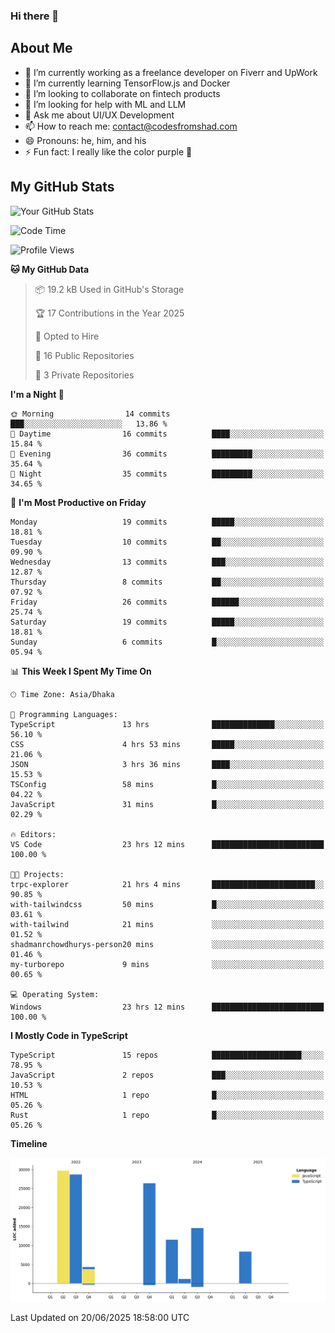 ### Hi there 👋

## About Me
- 🔭 I’m currently working as a freelance developer on Fiverr and UpWork
- 🌱 I’m currently learning TensorFlow.js and Docker
- 👯 I’m looking to collaborate on fintech products
- 🤔 I’m looking for help with ML and LLM
- 💬 Ask me about UI/UX Development
- 📫 How to reach me: contact@codesfromshad.com
- 😄 Pronouns: he, him, and his
- ⚡ Fun fact: I really like the color purple 💜

## My GitHub Stats

![Your GitHub Stats](https://github-readme-stats.vercel.app/api?username=codesfromshad&show_icons=true&theme=midnight-purple)

<!--START_SECTION:waka-->
![Code Time](http://img.shields.io/badge/Code%20Time-863%20hrs-blue)

![Profile Views](http://img.shields.io/badge/Profile%20Views-0-blue)

**🐱 My GitHub Data** 

> 📦 19.2 kB Used in GitHub's Storage 
 > 
> 🏆 17 Contributions in the Year 2025
 > 
> 💼 Opted to Hire
 > 
> 📜 16 Public Repositories 
 > 
> 🔑 3 Private Repositories 
 > 
**I'm a Night 🦉** 

```text
🌞 Morning                14 commits          ███░░░░░░░░░░░░░░░░░░░░░░   13.86 % 
🌆 Daytime                16 commits          ████░░░░░░░░░░░░░░░░░░░░░   15.84 % 
🌃 Evening                36 commits          █████████░░░░░░░░░░░░░░░░   35.64 % 
🌙 Night                  35 commits          █████████░░░░░░░░░░░░░░░░   34.65 % 
```
📅 **I'm Most Productive on Friday** 

```text
Monday                   19 commits          █████░░░░░░░░░░░░░░░░░░░░   18.81 % 
Tuesday                  10 commits          ██░░░░░░░░░░░░░░░░░░░░░░░   09.90 % 
Wednesday                13 commits          ███░░░░░░░░░░░░░░░░░░░░░░   12.87 % 
Thursday                 8 commits           ██░░░░░░░░░░░░░░░░░░░░░░░   07.92 % 
Friday                   26 commits          ██████░░░░░░░░░░░░░░░░░░░   25.74 % 
Saturday                 19 commits          █████░░░░░░░░░░░░░░░░░░░░   18.81 % 
Sunday                   6 commits           █░░░░░░░░░░░░░░░░░░░░░░░░   05.94 % 
```


📊 **This Week I Spent My Time On** 

```text
🕑︎ Time Zone: Asia/Dhaka

💬 Programming Languages: 
TypeScript               13 hrs              ██████████████░░░░░░░░░░░   56.10 % 
CSS                      4 hrs 53 mins       █████░░░░░░░░░░░░░░░░░░░░   21.06 % 
JSON                     3 hrs 36 mins       ████░░░░░░░░░░░░░░░░░░░░░   15.53 % 
TSConfig                 58 mins             █░░░░░░░░░░░░░░░░░░░░░░░░   04.22 % 
JavaScript               31 mins             █░░░░░░░░░░░░░░░░░░░░░░░░   02.29 % 

🔥 Editors: 
VS Code                  23 hrs 12 mins      █████████████████████████   100.00 % 

🐱‍💻 Projects: 
trpc-explorer            21 hrs 4 mins       ███████████████████████░░   90.85 % 
with-tailwindcss         50 mins             █░░░░░░░░░░░░░░░░░░░░░░░░   03.61 % 
with-tailwind            21 mins             ░░░░░░░░░░░░░░░░░░░░░░░░░   01.52 % 
shadmanrchowdhurys-person20 mins             ░░░░░░░░░░░░░░░░░░░░░░░░░   01.46 % 
my-turborepo             9 mins              ░░░░░░░░░░░░░░░░░░░░░░░░░   00.65 % 

💻 Operating System: 
Windows                  23 hrs 12 mins      █████████████████████████   100.00 % 
```

**I Mostly Code in TypeScript** 

```text
TypeScript               15 repos            ████████████████████░░░░░   78.95 % 
JavaScript               2 repos             ███░░░░░░░░░░░░░░░░░░░░░░   10.53 % 
HTML                     1 repo              █░░░░░░░░░░░░░░░░░░░░░░░░   05.26 % 
Rust                     1 repo              █░░░░░░░░░░░░░░░░░░░░░░░░   05.26 % 
```



**Timeline**

![Lines of Code chart](https://raw.githubusercontent.com/codesfromshad/codesfromshad/main/assets/bar_graph.png)


 Last Updated on 20/06/2025 18:58:00 UTC
<!--END_SECTION:waka-->

<!--
**codesfromshad/codesfromshad** is a ✨ _special_ ✨ repository because its `README.md` (this file) appears on your GitHub profile.

Here are some ideas to get you started:

- 🔭 I’m currently working on ...
- 🌱 I’m currently learning ...
- 👯 I’m looking to collaborate on ...
- 🤔 I’m looking for help with ...
- 💬 Ask me about ...
- 📫 How to reach me: ...
- 😄 Pronouns: ...
- ⚡ Fun fact: ...
-->

